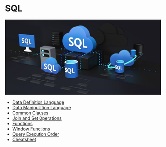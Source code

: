 # SQL
<p align=center>
  <img src="https://github.com/b-knd/data-engineering-notes/blob/main/SQL/media/sql.jpeg">
</p>

- [Data Definition Language](https://github.com/b-knd/data-engineering-notes/blob/main/SQL/Data%20Definition%20Language.md)
- [Data Manipulation Language](https://github.com/b-knd/data-engineering-notes/blob/main/SQL/Data%20Manipulation%20Language.md)
- [Common Clauses](https://github.com/b-knd/data-engineering-notes/blob/main/SQL/Common%20Clauses.md)
- [Join and Set Operations](https://github.com/b-knd/data-engineering-notes/blob/main/SQL/Join%20and%20Set%20Operations.md)
- [Functions](https://github.com/b-knd/data-engineering-notes/blob/main/SQL/Functions.md)
- [Window Functions](https://github.com/b-knd/data-engineering-notes/blob/main/SQL/Window%20Functions.md)
- [Query Execution Order](https://github.com/b-knd/data-engineering-notes/blob/main/SQL/Query%20Execution%20Order.md)
- [Cheatsheet](https://github.com/b-knd/data-engineering-notes/blob/main/SQL/Cheatsheet.md)

